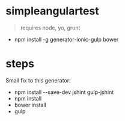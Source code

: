 # simpleangulartest

> requires node, yo, grunt

- npm install -g generator-ionic-gulp bower


# steps

Small fix to this generator:

 - npm install --save-dev jshint gulp-jshint
 - npm install
 - bower install
 - gulp

